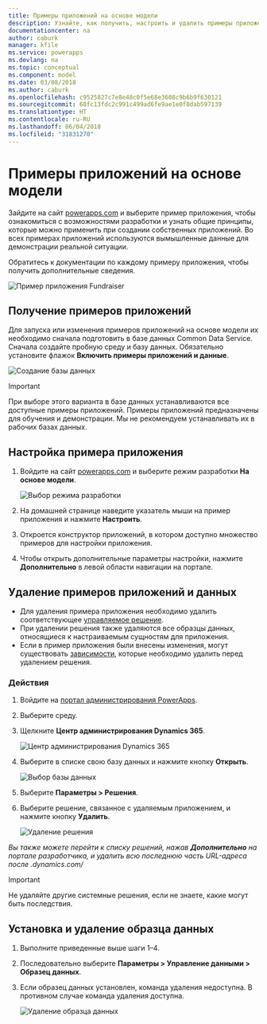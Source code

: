 ```yaml
---
title: Примеры приложений на основе модели
description: Узнайте, как получить, настроить и удалить примеры приложений на основе модели.
documentationcenter: na
author: caburk
manager: kfile
ms.service: powerapps
ms.devlang: na
ms.topic: conceptual
ms.component: model
ms.date: 03/08/2018
ms.author: caburk
ms.openlocfilehash: c9525827c7e8e48c0f5e68e3608c9b6b9f630121
ms.sourcegitcommit: 68fc13fdc2c991c499ad6fe9ae1e0f8dab597139
ms.translationtype: HT
ms.contentlocale: ru-RU
ms.lasthandoff: 06/04/2018
ms.locfileid: "31831270"
---
```

# <a name="model-driven-sample-apps"></a>Примеры приложений на основе модели

Зайдите на сайт [powerapps.com](https://powerapps.com) и выберите пример приложения, чтобы ознакомиться с возможностями разработки и узнать общие принципы, которые можно применить при создании собственных приложений. Во всех примерах приложений используются вымышленные данные для демонстрации реальной ситуации. 

Обратитесь к документации по каждому примеру приложения, чтобы получить дополнительные сведения. 

![Пример приложения Fundraiser](media/overview-model-driven-samples/fundraiser-app1.png)


## <a name="get-sample-apps"></a>Получение примеров приложений

Для запуска или изменения примеров приложений на основе модели их необходимо сначала подготовить в базе данных Common Data Service. Сначала создайте пробную среду и базу данных. Обязательно установите флажок **Включить примеры приложений и данные**.

![Создание базы данных](media/overview-model-driven-samples/create-database1.png)


> [!IMPORTANT]
> При выборе этого варианта в базе данных устанавливаются все доступные примеры приложений. Примеры приложений предназначены для обучения и демонстрации. Мы не рекомендуем устанавливать их в рабочих базах данных. 

## <a name="customize-a-sample-app"></a>Настройка примера приложения

1. Войдите на сайт [powerapps.com](https://powerapps.com) и выберите режим разработки **На основе модели**. 

    ![Выбор режима разработки](media/overview-model-driven-samples/choose-design-mode.png)

2. На домашней странице наведите указатель мыши на пример приложения и нажмите **Настроить**.
3. Откроется конструктор приложений, в котором доступно множество примеров для настройки приложения. 
4. Чтобы открыть дополнительные параметры настройки, нажмите **Дополнительно** в левой области навигации на портале.

## <a name="remove-sample-apps-and-data"></a>Удаление примеров приложений и данных 
- Для удаления примера приложения необходимо удалить соответствующее [управляемое решение](https://docs.microsoft.com/dynamics365/customer-engagement/developer/uninstall-delete-solution). 
- При удалении решения также удаляются все образцы данных, относящиеся к настраиваемым сущностям для приложения.
- Если в пример приложения были внесены изменения, могут существовать [зависимости](https://docs.microsoft.com/dynamics365/customer-engagement/developer/dependency-tracking-solution-components), которые необходимо удалить перед удалением решения.

### <a name="steps"></a>Действия
1. Войдите на [портал администрирования PowerApps](https://admin.powerapps.com).

2. Выберите среду.

3. Щелкните **Центр администрирования Dynamics 365**. 

    ![Центр администрирования Dynamics 365](media/overview-model-driven-samples/admin-center.png)

4. Выберите в списке свою базу данных и нажмите кнопку **Открыть**.

    ![Выбор базы данных](media/overview-model-driven-samples/select-database.png)

5. Выберите **Параметры > Решения**.

6. Выберите решение, связанное с удаляемым приложением, и нажмите кнопку **Удалить**.

    ![Удаление решения](media/overview-model-driven-samples/delete-solution.png)

*Вы также можете перейти к списку решений, нажав **Дополнительно** на портале разработчика, и удалить всю последнюю часть URL-адреса после .dynamics.com/*

> [!IMPORTANT]
> Не удаляйте другие системные решения, если не знаете, какие могут быть последствия.

## <a name="install-or-uninstall-sample-data"></a>Установка и удаление образца данных
1. Выполните приведенные выше шаги 1–4.
2. Последовательно выберите **Параметры > Управление данными > Образец данных**.
3. Если образец данных установлен, команда удаления недоступна. В противном случае команда удаления доступна. 

    ![Удаление образца данных](media/overview-model-driven-samples/remove-sample-data.png)




